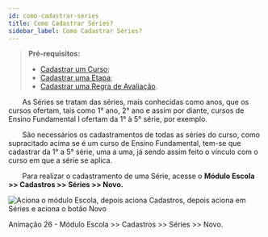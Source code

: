 ```yaml
---
id: como-cadastrar-series
title: Como Cadastrar Séries?
sidebar_label: Como Cadastrar Séries?
---
```


<div id="main-content-access">

> **Pré-requisitos:**
>*  [Cadastrar um Curso](user-como_cadastrar_um_curso);
>*  [Cadastrar uma Etapa](user-como_cadastrar_tipos_de_escola.html#tipos-de-etapas);
>*  [Cadastrar uma Regra de Avaliação](como-cadastrar-regras-de-avaliacao).

</div>

&nbsp;&nbsp;&nbsp;&nbsp;&nbsp;&nbsp;&nbsp;As Séries se tratam das séries, mais conhecidas como anos, que os cursos ofertam, tais como 1° ano, 2° ano e assim por diante, cursos de Ensino Fundamental I ofertam da 1° à 5° série, por exemplo.

&nbsp;&nbsp;&nbsp;&nbsp;&nbsp;&nbsp;&nbsp;São necessários os cadastramentos de todas as séries do curso, como supracitado acima se é um curso de Ensino Fundamental, tem-se que cadastrar da 1° a 5° série, uma a uma, já sendo assim feito o vínculo com o curso em que a série se aplica.

&nbsp;&nbsp;&nbsp;&nbsp;&nbsp;&nbsp;&nbsp;Para realizar o cadastramento de uma Série, acesse o **Módulo Escola >> Cadastros >> Séries >> Novo.**

![Aciona o módulo Escola, depois aciona Cadastros, depois aciona em Séries e aciona o botão Novo](/img/treinamento-gif/cadastrar_series.gif)

<p class="centerText">Animação 26 - Módulo Escola >> Cadastros >> Séries >> Novo.</p>